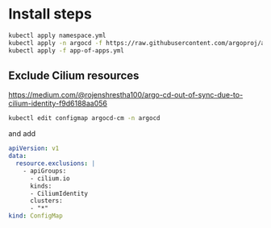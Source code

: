 # Install steps

```sh
kubectl apply namespace.yml
kubectl apply -n argocd -f https://raw.githubusercontent.com/argoproj/argo-cd/stable/manifests/install.yaml
kubectl apply -f app-of-apps.yml
```

## Exclude Cilium resources

<https://medium.com/@rojenshrestha100/argo-cd-out-of-sync-due-to-cilium-identity-f9d6188aa056>

```sh
kubectl edit configmap argocd-cm -n argocd
```

and add

```yaml
apiVersion: v1
data:
  resource.exclusions: |
    - apiGroups:
      - cilium.io
      kinds:
      - CiliumIdentity
      clusters:
      - "*"
kind: ConfigMap
```
